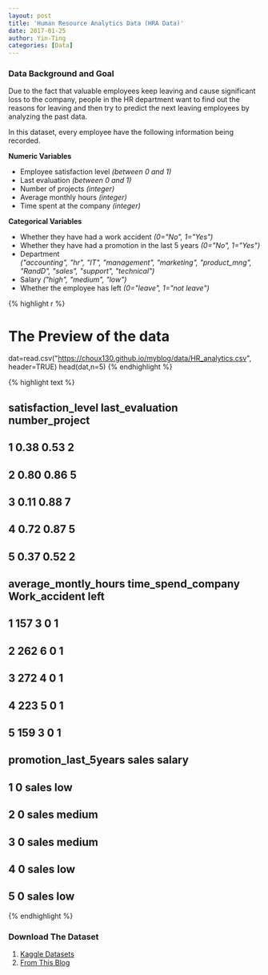 ```yaml
---
layout: post
title: 'Human Resource Analytics Data (HRA Data)'
date: 2017-01-25
author: Yin-Ting 
categories: [Data]
---
```

### Data Background and Goal
Due to the fact that valuable employees keep leaving and cause significant loss to the company, people in the HR department want to find out the reasons for leaving and then try to predict the next leaving employees by analyzing the past data. 

In this dataset, every employee have the following information being recorded. 

**Numeric Variables**

* Employee satisfaction level _(between 0 and 1)_
* Last evaluation _(between 0 and 1)_
* Number of projects _(integer)_
* Average monthly hours _(integer)_
* Time spent at the company _(integer)_
    
**Categorical Variables**

* Whether they have had a work accident _(0="No", 1="Yes")_
* Whether they have had a promotion in the last 5 years _(0="No", 1="Yes")_
* Department <br />
  _("accounting", "hr", "IT", "management", "marketing", "product_mng", "RandD", "sales", "support", "technical")_
* Salary _("high", "medium", "low")_
* Whether the employee has left _(0="leave", 1="not leave")_


{% highlight r %}
# The Preview of the data
dat=read.csv("https://choux130.github.io/myblog/data/HR_analytics.csv",
             header=TRUE)
head(dat,n=5)
{% endhighlight %}



{% highlight text %}
##   satisfaction_level last_evaluation number_project
## 1               0.38            0.53              2
## 2               0.80            0.86              5
## 3               0.11            0.88              7
## 4               0.72            0.87              5
## 5               0.37            0.52              2
##   average_montly_hours time_spend_company Work_accident left
## 1                  157                  3             0    1
## 2                  262                  6             0    1
## 3                  272                  4             0    1
## 4                  223                  5             0    1
## 5                  159                  3             0    1
##   promotion_last_5years sales salary
## 1                     0 sales    low
## 2                     0 sales medium
## 3                     0 sales medium
## 4                     0 sales    low
## 5                     0 sales    low
{% endhighlight %}

### Download The Dataset 
1. [Kaggle Datasets](https://www.kaggle.com/ludobenistant/hr-analytics)
2. [From This Blog](https://choux130.github.io/myblog/data/HR_analytics.csv)
